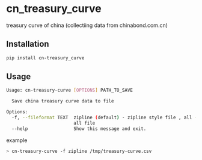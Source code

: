 # cn_treasury_curve

treasury curve of china (collectiing data from chinabond.com.cn)

## Installation

```bash
pip install cn-treasury_curve
```

## Usage

```bash
Usage: cn-treasury-curve [OPTIONS] PATH_TO_SAVE

  Save china treasury curve data to file

Options:
  -f, --fileformat TEXT  zipline (default) - zipline style file , all - dump
                         all file
  --help                 Show this message and exit.
```

example

```bash
> cn-treasury-curve -f zipline /tmp/treasury-curve.csv
```